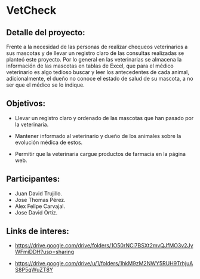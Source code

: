 VetCheck
==========

Detalle del proyecto:
---------------------------

Frente a la necesidad de las personas de realizar chequeos veterinarios a sus mascotas y de llevar un registro claro de las consultas realizadas se planteó este proyecto. Por lo general en las veterinarias se almacena la información de las mascotas en tablas de Excel, que para el médico veterinario es algo tedioso buscar y leer los antecedentes de cada animal, adicionalmente, el dueño no conoce el estado de salud de su mascota, a no ser que el médico se lo indique.

Objetivos:
--------------------------------

- Llevar un registro claro y ordenado de las mascotas que han pasado por la veterinaria.

- Mantener informado al veterinario y dueño de los animales sobre la evolución médica de estos.
 
- Permitir que la veterinaria cargue productos de farmacia en la página web.

Participantes:
------------------------------------

- Juan David Trujillo.
- Jose Thomas Pérez.
- Alex Felipe Carvajal.
- Jose David Ortiz.

Links de interes:
------------------------------------

- https://drive.google.com/drive/folders/1O50rNCi7BSXt2mvQJfMO3v2JyWFmiDDH?usp=sharing

- https://drive.google.com/drive/u/1/folders/1hkM9zM2NWY5RUH9TrhjuAS8P5qWuZT8Y

